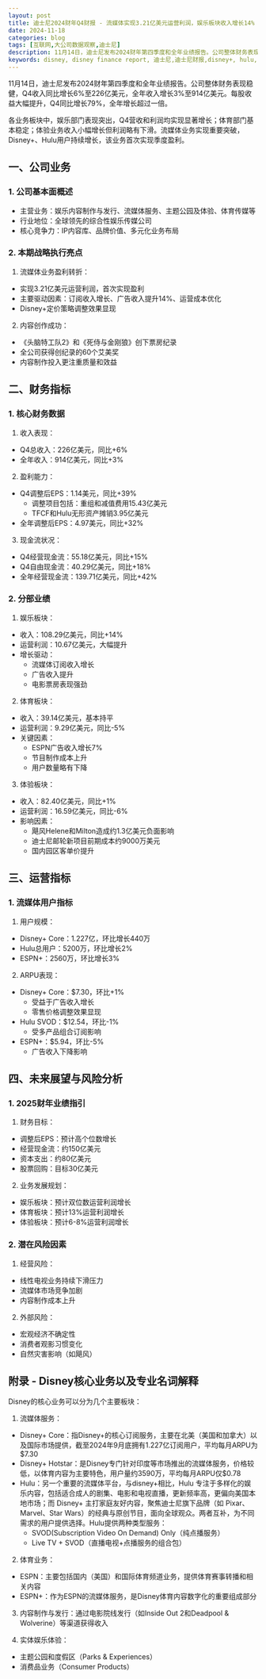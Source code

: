 ```yaml
---
layout: post
title: 迪士尼2024财年Q4财报 - 流媒体实现3.21亿美元运营利润，娱乐板块收入增长14%
date: 2024-11-18
categories: blog
tags: [互联网,大公司数据观察,迪士尼]
description: 11月14日，迪士尼发布2024财年第四季度和全年业绩报告。公司整体财务表现稳健，Q4收入同比增长6%至226亿美元，全年收入增长3%至914亿美元。每股收益大幅提升，Q4同比增长79%，全年增长超过一倍。
keywords: disney, disney finance report, 迪士尼,迪士尼财报,disney+, hulu,ESPN,disney+ hotstar, finance report,财报
---
```


11月14日，迪士尼发布2024财年第四季度和全年业绩报告。公司整体财务表现稳健，Q4收入同比增长6%至226亿美元，全年收入增长3%至914亿美元。每股收益大幅提升，Q4同比增长79%，全年增长超过一倍。

各业务板块中，娱乐部门表现突出，Q4营收和利润均实现显著增长；体育部门基本稳定；体验业务收入小幅增长但利润略有下滑。流媒体业务实现重要突破，Disney+、Hulu用户持续增长，该业务首次实现季度盈利。

## 一、公司业务

### 1. 公司基本面概述

- 主营业务：娱乐内容制作与发行、流媒体服务、主题公园及体验、体育传媒等
- 行业地位：全球领先的综合性娱乐传媒公司
- 核心竞争力：IP内容库、品牌价值、多元化业务布局

### 2. 本期战略执行亮点

1. 流媒体业务盈利转折：
- 实现3.21亿美元运营利润，首次实现盈利
- 主要驱动因素：订阅收入增长、广告收入提升14%、运营成本优化
- Disney+定价策略调整效果显现
2. 内容创作成功：
- 《头脑特工队2》和《死侍与金刚狼》创下票房纪录
- 全公司获得创纪录的60个艾美奖
- 内容制作投入更注重质量和效益

## 二、财务指标

### 1. 核心财务数据

1. 收入表现：
- Q4总收入：226亿美元，同比+6%
- 全年收入：914亿美元，同比+3%
2. 盈利能力：
- Q4调整后EPS：1.14美元，同比+39%
    - 调整项目包括：重组和减值费用15.43亿美元
    - TFCF和Hulu无形资产摊销3.95亿美元
- 全年调整后EPS：4.97美元，同比+32%
3. 现金流状况：
- Q4经营现金流：55.18亿美元，同比+15%
- Q4自由现金流：40.29亿美元，同比+18%
- 全年经营现金流：139.71亿美元，同比+42%

### 2. 分部业绩

1. 娱乐板块：
- 收入：108.29亿美元，同比+14%
- 运营利润：10.67亿美元，大幅提升
- 增长驱动：
    - 流媒体订阅收入增长
    - 广告收入提升
    - 电影票房表现强劲
2. 体育板块：
- 收入：39.14亿美元，基本持平
- 运营利润：9.29亿美元，同比-5%
- 关键因素：
    - ESPN广告收入增长7%
    - 节目制作成本上升
    - 用户数量略有下降
3. 体验板块：
- 收入：82.40亿美元，同比+1%
- 运营利润：16.59亿美元，同比-6%
- 影响因素：
    - 飓风Helene和Milton造成约1.3亿美元负面影响
    - 迪士尼邮轮新项目前期成本约9000万美元
    - 国内园区客单价提升

## 三、运营指标

### 1. 流媒体用户指标

1. 用户规模：
- Disney+ Core：1.227亿，环比增长440万
- Hulu总用户：5200万，环比增长2%
- ESPN+：2560万，环比增长3%
2. ARPU表现：
- Disney+ Core：$7.30，环比+1%
    - 受益于广告收入增长
    - 零售价格调整效果显现
- Hulu SVOD：$12.54，环比-1%
    - 受多产品组合订阅影响
- ESPN+：$5.94，环比-5%
    - 广告收入下降影响

## 四、未来展望与风险分析

### 1. 2025财年业绩指引

1. 财务目标：
- 调整后EPS：预计高个位数增长
- 经营现金流：约150亿美元
- 资本支出：约80亿美元
- 股票回购：目标30亿美元
2. 业务发展规划：
- 娱乐板块：预计双位数运营利润增长
- 体育板块：预计13%运营利润增长
- 体验板块：预计6-8%运营利润增长

### 2. 潜在风险因素

1. 经营风险：
- 线性电视业务持续下滑压力
- 流媒体市场竞争加剧
- 内容制作成本上升
2. 外部风险：
- 宏观经济不确定性
- 消费者观影习惯变化
- 自然灾害影响（如飓风）

## 附录 - Disney核心业务以及专业名词解释

Disney的核心业务可以分为几个主要板块：

1. 流媒体服务：
- Disney+ Core：指Disney+的核心订阅服务，主要在北美（美国和加拿大）以及国际市场提供，截至2024年9月底拥有1.227亿订阅用户，平均每月ARPU为$7.30
- Disney+ Hotstar：是Disney专门针对印度等市场推出的流媒体服务，价格较低，以体育内容为主要特色，用户量约3590万，平均每月ARPU仅$0.78
- Hulu：另一个重要的流媒体平台，与disney+相比，Hulu 专注于多样化的娱乐内容，包括适合成人的剧集、电影和电视直播，更新频率高，更偏向美国本地市场；而 Disney+ 主打家庭友好内容，聚焦迪士尼旗下品牌（如 Pixar、Marvel、Star Wars）的经典与原创节目，面向全球观众。两者互补，为不同需求的用户提供选择。Hulu提供两种类型服务：
  - SVOD(Subscription Video On Demand) Only（纯点播服务）
  - Live TV + SVOD（直播电视+点播服务的组合包）

2. 体育业务：
- ESPN：主要包括国内（美国）和国际体育频道业务，提供体育赛事转播和相关内容
- ESPN+：作为ESPN的流媒体服务，是Disney体育内容数字化的重要组成部分

3. 内容制作与发行：通过电影院线发行（如Inside Out 2和Deadpool & Wolverine）等渠道获得收入

4. 实体娱乐体验：
- 主题公园和度假区（Parks & Experiences）
- 消费品业务（Consumer Products）
